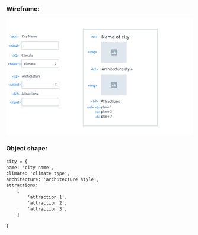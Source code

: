 ### Wireframe:

![](/assets/wireframe.png)

### Object shape:

```
city = {
name: 'city name',
climate: 'climate type',
architecture: 'architecture style',
attractions:
    [
        'attraction 1',
        'attraction 2',
        'attraction 3',
    ]

```

}
